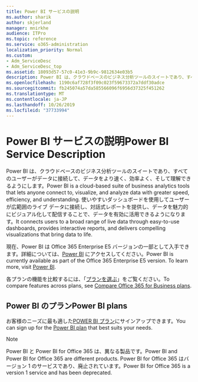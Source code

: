 ```yaml
---
title: Power BI サービスの説明
ms.author: sharik
author: skjerland
manager: mnirkhe
audience: ITPro
ms.topic: reference
ms.service: o365-administration
localization_priority: Normal
ms.custom:
- Adm_ServiceDesc
- Adm_ServiceDesc_top
ms.assetid: 18093d57-57c0-41e3-9b9c-9812634e03b5
description: Power BI は、クラウドベースのビジネス分析ツールのスイートであり、すべてのユーザーがデータに接続して、データをより速く、効率よく、そして理解できるようにします。 使いやすいダッシュボードを使用してユーザーが広範囲のライブ データに接続し、対話式レポートを提供し、データを魅力的にビジュアル化して配信することで、データを有効に活用できるようになります。
ms.openlocfilehash: 1190c6af728f3f09c023f59673372a7ddf30adce
ms.sourcegitcommit: fb245074a57da585566096f6956d37325f451262
ms.translationtype: MT
ms.contentlocale: ja-JP
ms.lasthandoff: 10/26/2019
ms.locfileid: "37733994"
---
```

# <a name="power-bi-service-description"></a><span data-ttu-id="f749e-104">Power BI サービスの説明</span><span class="sxs-lookup"><span data-stu-id="f749e-104">Power BI Service Description</span></span>

<span data-ttu-id="f749e-105">Power BI は、クラウドベースのビジネス分析ツールのスイートであり、すべてのユーザーがデータに接続して、データをより速く、効率よく、そして理解できるようにします。</span><span class="sxs-lookup"><span data-stu-id="f749e-105">Power BI is a cloud-based suite of business analytics tools that lets anyone connect to, visualize, and analyze data with greater speed, efficiency, and understanding.</span></span> <span data-ttu-id="f749e-106">使いやすいダッシュボードを使用してユーザーが広範囲のライブ データに接続し、対話式レポートを提供し、データを魅力的にビジュアル化して配信することで、データを有効に活用できるようになります。</span><span class="sxs-lookup"><span data-stu-id="f749e-106">It connects users to a broad range of live data through easy-to-use dashboards, provides interactive reports, and delivers compelling visualizations that bring data to life.</span></span>
  
<span data-ttu-id="f749e-p103">現在、Power BI は Office 365 Enterprise E5 バージョンの一部として入手できます。詳細については、[Power BI](https://powerbi.microsoft.com/) にアクセスしてください。</span><span class="sxs-lookup"><span data-stu-id="f749e-p103">Power BI is currently available as part of the Office 365 Enterprise E5 version. To learn more, visit [Power BI](https://powerbi.microsoft.com/).</span></span>
  
<span data-ttu-id="f749e-109">各プランの機能を比較するには、「[プランを選ぶ](https://go.microsoft.com/fwlink/?LinkID=799177&amp;clcid=0x409)」をご覧ください。</span><span class="sxs-lookup"><span data-stu-id="f749e-109">To compare features across plans, see [Compare Office 365 for Business plans](https://go.microsoft.com/fwlink/?LinkID=799177&amp;clcid=0x409).</span></span>
  
## <a name="power-bi-plans"></a><span data-ttu-id="f749e-110">Power BI のプラン</span><span class="sxs-lookup"><span data-stu-id="f749e-110">Power BI plans</span></span>

<span data-ttu-id="f749e-111">お客様のニーズに最も適した[POWER BI プラン](https://go.microsoft.com/fwlink/?LinkID=786854)にサインアップできます。</span><span class="sxs-lookup"><span data-stu-id="f749e-111">You can sign up for the [Power BI plan](https://go.microsoft.com/fwlink/?LinkID=786854) that best suits your needs.</span></span> 
  
> [!NOTE]
> <span data-ttu-id="f749e-112">Power BI と Power BI for Office 365 は、異なる製品です。</span><span class="sxs-lookup"><span data-stu-id="f749e-112">Power BI and Power BI for Office 365 are different products.</span></span> <span data-ttu-id="f749e-113">Power BI for Office 365 はバージョン 1 のサービスであり、廃止されています。</span><span class="sxs-lookup"><span data-stu-id="f749e-113">Power BI for Office 365 is a version 1 service and has been deprecated.</span></span> 
  